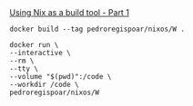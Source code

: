 ##

[Using Nix as a build tool - Part 1](https://www.youtube.com/watch?v=ova4dZhzxAQ)

`docker build --tag pedroregispoar/nixos/W .`

```
docker run \
--interactive \
--rm \
--tty \
--volume "$(pwd)":/code \
--workdir /code \
pedroregispoar/nixos/W
```

